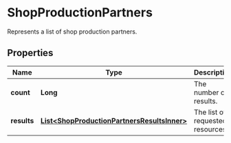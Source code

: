 

# ShopProductionPartners

Represents a list of shop production partners.

## Properties

| Name | Type | Description | Notes |
|------------ | ------------- | ------------- | -------------|
|**count** | **Long** | The number of results. |  [optional] |
|**results** | [**List&lt;ShopProductionPartnersResultsInner&gt;**](ShopProductionPartnersResultsInner.md) | The list of requested resources. |  [optional] |



